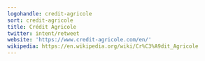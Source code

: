 ```yaml
---
logohandle: credit-agricole
sort: credit-agricole
title: Crédit Agricole
twitter: intent/retweet
website: 'https://www.credit-agricole.com/en/'
wikipedia: https://en.wikipedia.org/wiki/Cr%C3%A9dit_Agricole
---
```


